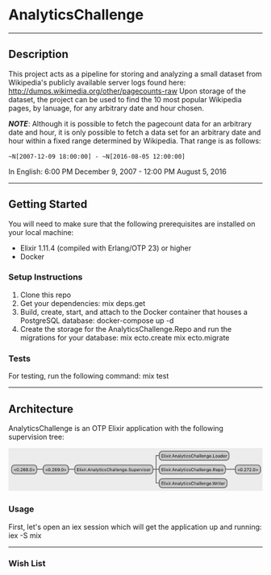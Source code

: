# AnalyticsChallenge

---

## Description

This project acts as a pipeline for storing and analyzing a small dataset from Wikipedia's publicly
available server logs found here: http://dumps.wikimedia.org/other/pagecounts-raw
Upon storage of the dataset, the project can be used to find the 10 most popular Wikipedia pages, by
lanuage, for any arbitrary date and hour chosen.

***NOTE***: Although it is possible to fetch the pagecount data for an arbitrary date and hour, it
is only possible to fetch a data set for an arbitrary date and hour within a fixed range determined
by Wikipedia. That range is as follows:

    ~N[2007-12-09 18:00:00] - ~N[2016-08-05 12:00:00]

In English: 6:00 PM December 9, 2007 - 12:00 PM August 5, 2016

---

## Getting Started

You will need to make sure that the following prerequisites are installed on your local machine:
- Elixir 1.11.4 (compiled with Erlang/OTP 23) or higher
- Docker

### Setup Instructions

1. Clone this repo
2. Get your dependencies:
    mix deps.get
3. Build, create, start, and attach to the Docker container that houses a PostgreSQL database:
    docker-compose up -d
4. Create the storage for the AnalyticsChallenge.Repo and run the migrations for your database:
    mix ecto.create
    mix ecto.migrate

### Tests

For testing, run the following command:
    mix test

---

## Architecture

AnalyticsChallenge is an OTP Elixir application with the following supervision tree:

![AnalyticsChallenge Supervision Tree](https://github.com/CoitThomas/analytics_challenge/blob/master/images/supervision_tree.png)

### Usage

First, let's open an iex session which will get the application up and running:
    iex -S mix


---

### Wish List


